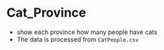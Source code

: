 # Cat_Province
- show each province how many people have cats
- The data is processed from `CatPeople.csv`